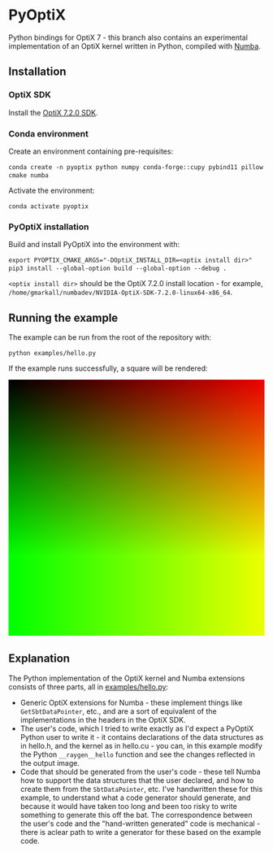 # PyOptiX

Python bindings for OptiX 7 - this branch also contains an experimental
implementation of an OptiX kernel written in Python, compiled with
[Numba](https://numba.pydata.org).


## Installation

### OptiX SDK

Install the [OptiX 7.2.0
SDK](https://developer.nvidia.com/optix/downloads/7.2.0/linux64).


### Conda environment

Create an environment containing pre-requisites:

```
conda create -n pyoptix python numpy conda-forge::cupy pybind11 pillow cmake numba
```

Activate the environment:

```
conda activate pyoptix
```

### PyOptiX installation

Build and install PyOptiX into the environment with:

```
export PYOPTIX_CMAKE_ARGS="-DOptiX_INSTALL_DIR=<optix install dir>"
pip3 install --global-option build --global-option --debug .
```

`<optix install dir>` should be the OptiX 7.2.0 install location - for example,
`/home/gmarkall/numbadev/NVIDIA-OptiX-SDK-7.2.0-linux64-x86_64`.


## Running the example

The example can be run from the root of the repository with:

```
python examples/hello.py
```

If the example runs successfully, a square will be rendered:

![Example output](example_output.png)


## Explanation

The Python implementation of the OptiX kernel and Numba extensions consists of
three parts, all in [examples/hello.py](examples/hello.py):

- Generic OptiX extensions for Numba - these implement things like
  `GetSbtDataPointer`, etc., and are a sort of equivalent of the implementations
  in the headers in the OptiX SDK.
- The user's code, which I tried to write exactly as I'd expect a PyOptiX Python
  user to write it - it contains declarations of the data structures as in
  hello.h, and the kernel as in hello.cu - you can, in this example modify the
  Python `__raygen__hello` function and see the changes reflected in the output
  image.
- Code that should be generated from the user's code - these tell Numba how to
  support the data structures that the user declared, and how to create them
  from the `SbtDataPointer`, etc. I've handwritten these for this example, to
  understand what a code generator should generate, and because it would have
  taken too long and been too risky to write something to generate this off the
  bat. The correspondence between the user's code and the "hand-written
  generated" code is mechanical - there is aclear path to write a generator for
  these based on the example code.
